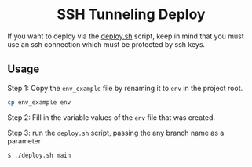 <h1 align="center">SSH Tunneling Deploy</h1>

If you want to deploy via the [deploy.sh](./deploy.sh) script, keep in mind that you must use an ssh connection which must be protected by ssh keys.

## Usage

Step 1: Copy the `env_example` file by renaming it to `env` in the project root.

```bash
cp env_example env
```

Step 2: Fill in the variable values of the `env` file that was created.

Step 3: run the `deploy.sh` script, passing the any branch name as a parameter

```bash
$ ./deploy.sh main
```

